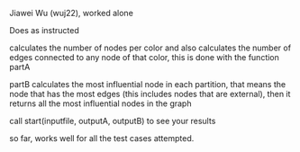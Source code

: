 Jiawei Wu (wuj22), worked alone

Does as instructed

calculates the number of nodes 
per color and also calculates the number of edges
connected to any node of that color, this is
done with the function partA

partB calculates the most influential node in each
partition, that means the node that has the
most edges (this includes nodes that are external),
then it returns all the most influential nodes in
the graph

call start(inputfile, outputA, outputB) to see your
results

so far, works well for all the test cases attempted.